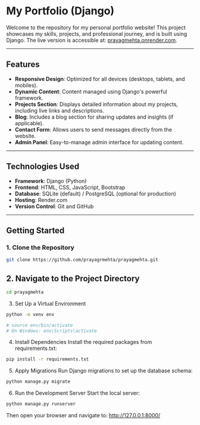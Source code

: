 # My Portfolio (Django)

Welcome to the repository for my personal portfolio website! This project showcases my skills, projects, and professional journey, and is built using Django. The live version is accessible at: [prayagmehta.onrender.com](https://prayagmehta.onrender.com).

---

## Features

- **Responsive Design**: Optimized for all devices (desktops, tablets, and mobiles).
- **Dynamic Content**: Content managed using Django's powerful framework.
- **Projects Section**: Displays detailed information about my projects, including live links and descriptions.
- **Blog**: Includes a blog section for sharing updates and insights (if applicable).
- **Contact Form**: Allows users to send messages directly from the website.
- **Admin Panel**: Easy-to-manage admin interface for updating content.

---

## Technologies Used

- **Framework**: Django (Python)
- **Frontend**: HTML, CSS, JavaScript, Bootstrap
- **Database**: SQLite (default) / PostgreSQL (optional for production)
- **Hosting**: Render.com
- **Version Control**: Git and GitHub

---

## Getting Started
### 1. Clone the Repository

```bash
git clone https://github.com/prayagrmehta/prayagmehta.git
```
## 2. Navigate to the Project Directory
```bash
cd prayagmehta
```
3. Set Up a Virtual Environment
```bash
python -m venv env
```
```bash
# source env/bin/activate
# On Windows: env\Scripts\activate
```
4. Install Dependencies
Install the required packages from requirements.txt:
```bash
pip install -r requirements.txt
```
5. Apply Migrations
Run Django migrations to set up the database schema:
```bash
python manage.py migrate
```
6. Run the Development Server
Start the local server:
```bash
python manage.py runserver
```
Then open your browser and navigate to:
http://127.0.0.1:8000/
